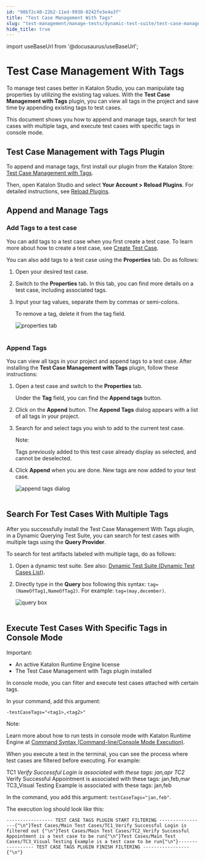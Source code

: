 ```yaml
---
id: "90b72c40-22b2-11ed-9930-0242fe3e4a3f"
title: "Test Case Management With Tags"
slug: "test-management/manage-tests/dynamic-test-suite/test-case-management-with-tags"
hide_title: true
---
```

import useBaseUrl from '@docusaurus/useBaseUrl';

    

# <a id="id" class="anchor_top_offset"/><a id="ariaid-title1" class="anchor_top_offset"/>Test Case Management With Tags

    
      
<p xmlns="http://www.w3.org/1999/xhtml" className="p">To manage test cases better in Katalon Studio, you can   manipulate tag properties by utilizing the existing tag values.   With the <strong className="ph b">Test Case Management with Tags</strong> plugin,   you can view all tags in the project and save time by appending   existing tags to test cases.</p> 
      
<p xmlns="http://www.w3.org/1999/xhtml" className="p">This document shows you how to append and manage tags, search   for test cases with multiple tags, and execute test cases with   specific tags in console mode.</p> 
    
  
    

## <a id="id_1" class="anchor_top_offset"/>Test Case Management with Tags Plugin

    
      
<p xmlns="http://www.w3.org/1999/xhtml" className="p">To append and manage tags, first install our plugin from the   Katalon Store: <a className="xref j-external-link" href="https://store.katalon.com/product/6/Test-Case-Management-with-Tags" target="_blank">Test     Case Management with Tags</a>.</p> 
      
<p xmlns="http://www.w3.org/1999/xhtml" className="p">Then, open Katalon Studio and select <strong className="ph b">Your Account &gt;     Reload Plugins</strong>. For detailed instructions, see <a className="xref" href="/plugins-and-addons/katalon-store/access-to-katalon-store-from-katalon-studio#id_2">Reload     Plugins</a>.</p> 
    
  
    

## <a id="id_2" class="anchor_top_offset"/>Append and Manage Tags

    
          

### <a id="id_3" class="anchor_top_offset"/>Add Tags to a test case

<p xmlns="http://www.w3.org/1999/xhtml" className="p">You can add tags to a test case when you first create a test   case. To learn more about how to create a test case, see <a className="xref" href="/test-generation/create-test-cases/create-test-case-overview">Create     Test Case</a>.</p> 
<p xmlns="http://www.w3.org/1999/xhtml" className="p">You can also add tags to a test case using the   <strong className="ph b">Properties</strong> tab. Do as follows:</p> 
<ol xmlns="http://www.w3.org/1999/xhtml" className="ol"><li className="li">Open your desired test case.</li><li className="li">     <p className="p">Switch to the <strong className="ph b">Properties</strong> tab. In this tab, you       can find more details on a test case, including associated       tags.</p>   </li><li className="li">     <p className="p">Input your tag values, separate them by commas or       semi-colons.</p>     <p className="p">To remove a tag, delete it from the tag field.</p>     <p className="p">       <img className="image" src={useBaseUrl("https://github.com/katalon-studio/docs-images/raw/master/katalon-studio/docs/test-case-management-with-tags/tag.png")} alt="properties tab" /><br /><br />     </p>   </li></ol> 

### <a id="id_4" class="anchor_top_offset"/>Append Tags

<p xmlns="http://www.w3.org/1999/xhtml" className="p">You can view all tags in your project and append tags to a test   case. After installing the <strong className="ph b">Test Case Management with     Tags</strong> plugin, follow these instructions:</p> 
<ol xmlns="http://www.w3.org/1999/xhtml" className="ol"><li className="li">     <p className="p">Open a test case and switch to the <strong className="ph b">Properties</strong>       tab.</p>     <p className="p">Under the <strong className="ph b">Tag</strong> field, you can find the       <strong className="ph b">Append tags</strong> button.</p>   </li><li className="li">     <p className="p">Click on the <strong className="ph b">Append</strong> button. The <strong className="ph b">Append         Tags</strong> dialog appears with a list of all tags in your       project.</p>   </li><li className="li">     <p className="p">Search for and select tags you wish to add to the current test       case.</p>     <div className="note note note_note"><span className="note__title">Note:</span>        <p className="p">Tags previously added to this test case already display as         selected, and cannot be deselected.</p>     </div>   </li><li className="li">     <p className="p">Click <strong className="ph b">Append</strong> when you are done. New tags are       now added to your test case.</p>     <p className="p">       <img className="image" src={useBaseUrl("https://github.com/katalon-studio/docs-images/raw/master/katalon-studio/docs/test-case-management-with-tags/append-tags.png")} alt="append tags dialog" /><br /><br />     </p>   </li></ol> 
    

## <a id="id_5" class="anchor_top_offset"/>Search For Test Cases With Multiple Tags

    
      
<p xmlns="http://www.w3.org/1999/xhtml" className="p">After you successfully install the Test Case Management With   Tags plugin, in a Dynamic Querying Test Suite, you can search for   test cases with multiple tags using the <strong className="ph b">Query     Provider</strong>.</p> 
      
<p xmlns="http://www.w3.org/1999/xhtml" className="p">To search for test artifacts labeled with multiple tags, do as   follows:</p> 
      
<ol xmlns="http://www.w3.org/1999/xhtml" className="ol">   <li className="li">Open a dynamic test suite. See also: <a className="xref" href="/test-management/manage-tests/test-suite/manage-test-suites-in-katalon-studio">Dynamic       Test Suite (Dynamic Test Cases List)</a>.</li>   <li className="li">     <p className="p">Directly type in the <strong className="ph b">Query</strong> box following this       syntax: <code className="ph codeph">tag=(NameOfTag1,NameOfTag2)</code>. For example:       <code className="ph codeph">tag=(may,december)</code>.</p>     <p className="p">       <img className="image" src={useBaseUrl("https://github.com/katalon-studio/docs-images/raw/master/katalon-studio/docs/test-case-management-with-tags/query.png")} alt="query box" /><br /><br />     </p>   </li> </ol> 
    
  

## <a id="id_6" class="anchor_top_offset"/>Execute Test Cases With Specific Tags in Console Mode

<div xmlns="http://www.w3.org/1999/xhtml" className="note important note_important"><span className="note__title">Important:</span> 
  <ul className="ul"><li className="li">An active Katalon Runtime Engine license</li><li className="li">The Test Case Management with Tags plugin installed</li></ul>
</div>
<p xmlns="http://www.w3.org/1999/xhtml" className="p">In console mode, you can filter and execute test cases attached   with certain tags.</p> 
<p xmlns="http://www.w3.org/1999/xhtml" className="p">In your command, add this argument:</p> 
<p xmlns="http://www.w3.org/1999/xhtml" className="p">   <code className="ph codeph">-testCaseTags="&lt;tag1&gt;,&lt;tag2&gt;"</code> </p> 
<div xmlns="http://www.w3.org/1999/xhtml" className="note note note_note"><span className="note__title">Note:</span> 
  <p className="p">Learn more about how to run tests in console mode with Katalon
    Runtime Engine at <a className="xref" href="/test-execution/katalon-runtime-engine/command-line-syntax-in-katalon-runtime-engine">Command
      Syntax (Command-line/Console Mode Execution)</a>.</p>
</div>
<p xmlns="http://www.w3.org/1999/xhtml" className="p">When you execute a test in the terminal, you can see the process   where test cases are filtered before executing. For example:</p> 
<p xmlns="http://www.w3.org/1999/xhtml" className="p">TC1 <em className="ph i">Verify Successful Login is associated with these tags:     jan,apr TC2</em> Verify Successful Appointment is associated with   these tags: jan,feb,mar TC3_Visual Testing Example is associated   with these tags: jan,feb</p> 
<p xmlns="http://www.w3.org/1999/xhtml" className="p">In the command, you add this argument:   <code className="ph codeph">testCaseTags="jan,feb"</code>.</p> 
<p xmlns="http://www.w3.org/1999/xhtml" className="p">The execution log should look like this:</p> 
<pre xmlns="http://www.w3.org/1999/xhtml" className="pre codeblock"><code>----------------- TEST CASE TAGS PLUGIN START FILTERING -----------------{"\n"}Test Cases/Main Test Cases/TC1_Verify Successful Login is filtered out {"\n"}Test Cases/Main Test Cases/TC2_Verify Successful Appointment is a test case to be run{"\n"}Test Cases/Main Test Cases/TC3_Visual Testing Example is a test case to be run{"\n"}----------------- TEST CASE TAGS PLUGIN FINISH FILTERING -----------------{"\n"}</code></pre> 

